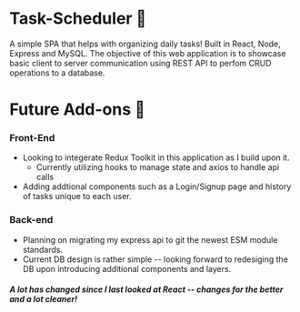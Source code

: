 # Task-Scheduler 📆

A simple SPA that helps with organizing daily tasks! Built in React, Node, Express and MySQL. The objective of this web application is to showcase basic client to server communication using REST API to perfom CRUD operations to a database. 


# Future Add-ons 📝
### Front-End ###
* Looking to integerate Redux Toolkit in this application as I build upon it.
  * Currently utilizing hooks to manage state and axios to handle api calls
* Adding addtional components such as a Login/Signup page and history of tasks unique to each user.

### Back-end ### 
* Planning on migrating my express api to git the newest ESM module standards. 
* Current DB design is rather simple  -- looking forward to redesiging the DB upon introducing additional components and layers.


##### A lot has changed since I last looked at React -- changes for the better and a lot cleaner!  #####
